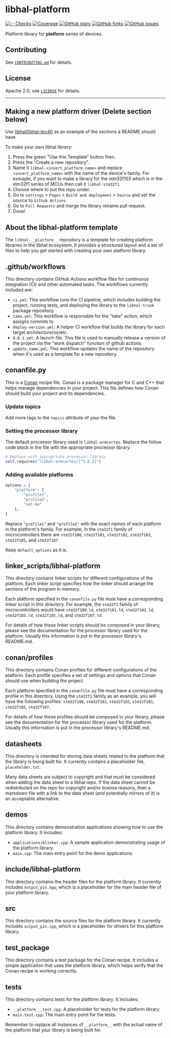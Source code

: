 # libhal-__platform__

[![✅ Checks](https://github.com/libhal/libhal-__platform__/actions/workflows/ci.yml/badge.svg)](https://github.com/libhal/libhal-__platform__/actions/workflows/ci.yml)
[![Coverage](https://libhal.github.io/libhal-__platform__/coverage/coverage.svg)](https://libhal.github.io/libhal-__platform__/coverage/)
[![GitHub stars](https://img.shields.io/github/stars/libhal/libhal-__platform__.svg)](https://github.com/libhal/libhal-__platform__/stargazers)
[![GitHub forks](https://img.shields.io/github/forks/libhal/libhal-__platform__.svg)](https://github.com/libhal/libhal-__platform__/network)
[![GitHub issues](https://img.shields.io/github/issues/libhal/libhal-__platform__.svg)](https://github.com/libhal/libhal-__platform__/issues)

Platform library for __platform__ series of devices.

## Contributing

See [`CONTRIBUTING.md`](CONTRIBUTING.md) for details.

## License

Apache 2.0; see [`LICENSE`](LICENSE) for details.

---

## Making a new platform driver (Delete section below)

Use [libhal/libhal-lpc40](https://github.com/libhal/libhal-lpc40/) as an
example of the sections a README should have.

To make your own libhal library:

1. Press the green "Use this Template" button then.
2. Press the "Create a new repository".
3. Name it `libhal-<insert_platform_name>` and replace `<insert_platform_name>`
   with the name of the device's family. For exmaple, if you want to make a
   library for the stm32f103 which is in the stm32f1 series of MCUs then call
   it `libhal-stm32f1`.
4. Choose where to put the repo under.
5. Go to `settings` > `Pages` > `Build and deployment` > `Source` and set the
   source to `Github Actions`.
6. Go to `Pull Requests` and merge the library rename pull request.
7. Done!

## About the libhal-platform template

The `libhal-__platform__` repository is a template for creating platform
libraries in the libhal ecosystem. It provides a structured layout and a set of files to help you get started with creating your own platform library.

## .github/workflows

This directory contains GitHub Actions workflow files for continuous integration
(CI) and other automated tasks. The workflows currently included are:

- `ci.yml`: This workflow runs the CI pipeline, which includes
  building the project, running tests, and deploying the library to the
  `libhal-trunk` package repository.
- `take.yml`: This workflow is responsible for the "take" action, which assigns
  commits to
- `deploy-version.yml`: A helper CI workflow that builds the library for each
  target architecture/os/etc.
- `0.0.1.yml`: A launch file. This file is used to manually release a version
  of the project via the "work dispatch" function of github actions.
- `update_name.yml`: This workflow updates the name of the repository when it's
  used as a template for a new repository.

## conanfile.py

This is a [Conan](https://conan.io/) recipe file. Conan is a package manager for
C and C++ that helps manage dependencies in your project. This file defines how
Conan should build your project and its dependencies.

### Update topics

Add more tags to the `topics` attribute of your the file.

### Setting the processor library

The default processor library used is `libhal-armcortex`. Replace the follow
code block in the file with the appropriate processor library.

```python
# Replace with appropriate processor library
self.requires("libhal-armcortex/[^3.0.2]")
```

### Adding available platforms

```python
options = {
    "platform": [
        "profile1",
        "profile2",
        "not-me"
    ],
}
```

Replace `"profile1"` and `"profile2"` with the exact names of each platform in
the platform's family. For example, in the `stm32f1` family of microcontrollers
there are `stm32f100`, `stm32f101`, `stm32f102`, `stm32f103`, `stm32f105`, and
`stm32f107`.

Keep `default_options` as it is.

## linker_scripts/libhal-__platform__

This directory contains linker scripts for different configurations of the
platform. Each linker script specifies how the linker should arrange the
sections of the program in memory.

Each platform specified in the `conanfile.py` file must have a corresponding
linker script in this directory. For example, the `stm32f1` family of
microcontrollers would have `stm32f100.ld`, `stm32f101.ld`, `stm32f102.ld`,
`stm32f103.ld`, `stm32f105.ld`, and `stm32f107.ld`.

For details of how these linker scripts should be composed in your library,
please see the documentation for the processor library used for the platform.
Usually this information is put in the processor library's README.md.

## conan/profiles

This directory contains Conan profiles for different configurations of the
platform. Each profile specifies a set of settings and options that Conan should
use when building the project.

Each platform specified in the `conanfile.py` file must have a corresponding
profile in this directory. Using the `stm32f1` family as an example, you will
have the following profiles: `stm32f100`, `stm32f101`, `stm32f102`, `stm32f103`,
`stm32f105`, `stm32f107`.

For details of how these profiles should be composed in your library,
please see the documentation for the processor library used for the platform.
Usually this information is put in the processor library's README.md.

## datasheets

This directory is intended for storing data sheets related to the platform that
the library is being built for. It currently contains a placeholder file,
`placeholder.txt`.

Many data sheets are subject to copyright and that must be considered when
adding the data sheet to a libhal repo. If the data sheet cannot be
redistributed on the repo for copyright and/or license reasons, then a markdown
file with a link to the data sheet (and potentially mirrors of it) is an
acceptable alternative.

## demos

This directory contains demonstration applications showing how to use the
platform library. It includes:

- `applications/blinker.cpp`: A sample application demonstrating usage of the
  platform library.
- `main.cpp`: The main entry point for the demo applications.

## include/libhal-__platform__

This directory contains the header files for the platform library. It currently
includes `output_pin.hpp`, which is a placeholder for the main header file of
your platform library.

## src

This directory contains the source files for the platform library. It currently
includes `output_pin.cpp`, which is a placeholder for drivers for this platform
library.

## test_package

This directory contains a test package for the Conan recipe. It includes a
simple application that uses the platform library, which helps verify that the
Conan recipe is working correctly.

## tests

This directory contains tests for the platform library. It includes:

- `__platform__.test.cpp`: A placeholder for tests for the platform library.
- `main.test.cpp`: The main entry point for the tests.

Remember to replace all instances of `__platform__` with the actual name of the
platform that your library is being built for.
